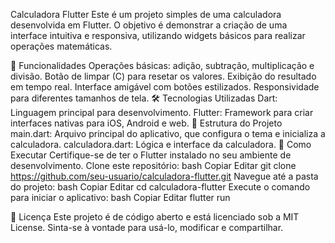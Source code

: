 Calculadora Flutter
Este é um projeto simples de uma calculadora desenvolvida em Flutter. O objetivo é demonstrar a criação de uma interface intuitiva e responsiva, utilizando widgets básicos para realizar operações matemáticas.

🎯 Funcionalidades
Operações básicas: adição, subtração, multiplicação e divisão.
Botão de limpar (C) para resetar os valores.
Exibição do resultado em tempo real.
Interface amigável com botões estilizados.
Responsividade para diferentes tamanhos de tela.
🛠️ Tecnologias Utilizadas
Dart: Linguagem principal para desenvolvimento.
Flutter: Framework para criar interfaces nativas para iOS, Android e web.
📂 Estrutura do Projeto
main.dart: Arquivo principal do aplicativo, que configura o tema e inicializa a calculadora.
calculadora.dart: Lógica e interface da calculadora.
🚀 Como Executar
Certifique-se de ter o Flutter instalado no seu ambiente de desenvolvimento.
Clone este repositório:
bash
Copiar
Editar
git clone https://github.com/seu-usuario/calculadora-flutter.git
Navegue até a pasta do projeto:
bash
Copiar
Editar
cd calculadora-flutter
Execute o comando para iniciar o aplicativo:
bash
Copiar
Editar
flutter run

📝 Licença
Este projeto é de código aberto e está licenciado sob a MIT License. Sinta-se à vontade para usá-lo, modificar e compartilhar.

